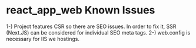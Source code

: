 # react_app_web  Known Issues 

1-) Project features CSR so there are SEO issues. In order to fix it, SSR (Next.JS) can be considered for individual SEO meta tags.
2-) web.config is necessary for IIS we hostings.
